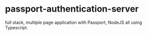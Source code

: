# passport-authentication-server
full stack, multiple page application with Passport, NodeJS all using Typescript.
